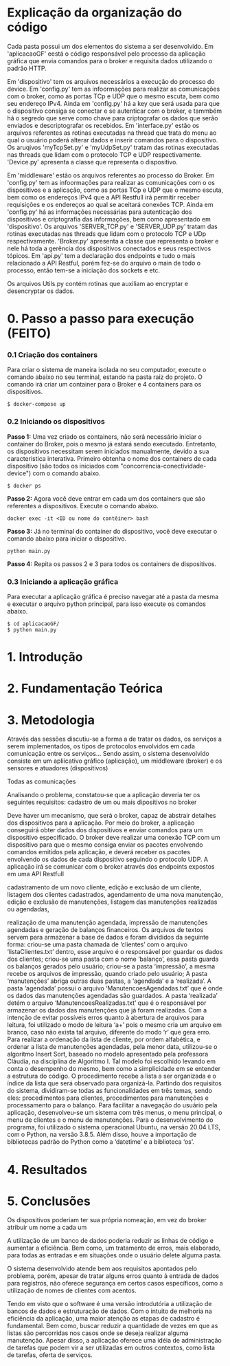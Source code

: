 # Explicação da organização do código
Cada pasta possui um dos elementos do sistema a ser desenvolvido. Em 'aplicacaoGF' eestá o código responsável pelo processo da aplicação gráfica que envia comandos para o broker e requisita dados utilizando o padrão HTTP. 

Em 'dispositivo' tem os arquivos necessários a execução do processo do device. Em 'config.py' tem as infoormações para realizar as comunicações com o broker, como as portas TCp e UDP que o mesmo escuta, bem como seu endereço IPv4. Ainda em 'config.py' há a key que será usada para que o dispositivo consiga se conectar e se autenticar com o broker, e tammbém há o segredo que serve como chave para criptografar os dados que serão enviados e descriptografar os recebidos. Em 'interface.py' estão os arquivos referentes as rotinas executadas na thread que trata do menu ao qual o usuário poderá alterar dados e inserir comandos para o dispositivo. Os aruqivos 'myTcpSet.py' e 'myUdpSet.py' tratam das rotinas executadas nas threads que lidam com o protocolo TCP e UDP respectivamente. 'Device.py' apresenta a classe que representa o dispositivo.

Em 'middleware' estão os arquivos referentes ao processo do Broker. Em 'config.py' tem as infoormações para realizar as comunicações com o os dispositivos e a aplicação, como as portas TCp e UDP que o mesmo escuta, bem como os endereços IPv4 que a API Restfull irá permitir receber requisições e os endereços ao qual se aceitará conexões TCP. Ainda em 'config.py' há as informações necessárias para autenticação dos dispositivos e criptografia das informações, bem como apresentado em 'dispositivo'. Os arquivos 'SERVER_TCP.py' e 'SERVER_UDP.py' tratam das rotinas executadas nas threads que lidam com o protocolo TCP e UDp respectivamente. 'Broker.py' apresenta a classe que representa o broker e nele há toda a gerência dos dispositivos conectados e seus respectivos tópicos. Em 'api.py' tem a declaração dos endpoints e tudo o mais relacionado a API Restful, porém fez-se do arquivo o main de todo o processo, então tem-se a iniciação dos sockets e etc.

Os arquivos Utils.py contém rotinas que auxiliam ao encryptar e desencryptar os dados.


# 0. Passo a passo para execução (FEITO)
### 0.1 Criação dos containers
Para criar o sistema de maneira isolada no seu computador, execute o comando abaixo no seu terminal, estando na pasta raiz do projeto. O comando irá criar um container para o Broker e 4 containers para os dispositivos.   
```
$ docker-compose up
```
### 0.2 Iniciando os dispositivos
**Passo 1:** Uma vez criado os containers, não será necessário iniciar o container do Broker, pois o mesmo já estará sendo executado. Entretanto, os dispositivos necessitam serem iniciados manualmente, devido a sua caracteristica interativa. Primeiro obtenha o nome dos containers de cada dispositivo (são todos os iniciados com "concorrencia-conectividade-device") com o  comando abaixo.
```
$ docker ps
```
**Passo 2:** Agora você deve entrar em cada um dos containers que são referentes a dispositivos. Execute o comando abaixo.
```
docker exec -it <ID ou nome do contêiner> bash
```
**Passo 3:** Já no terminal do container do dispositivo, você deve executar o comando abaixo para iniciar o dispositivo.
```
python main.py
```
**Passo 4:** Repita os passos 2 e 3 para todos os containers de dispositivos. 

### 0.3 Iniciando a aplicação gráfica
Para executar a aplicação gráfica é preciso navegar até a pasta da mesma e executar o arquivo python principal, para isso execute os comandos abaixo. 
```
$ cd aplicacaoGF/ 
$ python main.py
```







# 1. Introdução
# 2. Fundamentação Teórica
# 3. Metodologia
Através das sessões discutiu-se a forma a de tratar os dados, os serviços a serem implementados, os tipos de protocolos envolvidos em cada comunicação entre os serviços...
Sendo assim, o sistema desenvolvido consiste em um apliicativo gráfico (aplicação), um middleware (broker) e os sensores e atuadores (dispositivos)

Todas as comunicações 

Analisando o problema, constatou-se que a aplicação deveria ter os
seguintes requisitos: cadastro de um ou mais dipositivos no broker

Deve haver um mecanismo, que será o broker, capaz de abstrair detalhes dos dispositivos para a aplicação. Por meio do broker, a aplicação conseguirá obter dados dos dispositivos e enviar comandos para um dispositivo especificado. O broker deve realizar uma conexão TCP com um dispositivo para que o mesmo consiga enviar os pacotes envolvendo comandos emitidos pela aplicação, e deverá receber os pacotes envolvendo os dados de cada dispositivo seguindo o protocolo UDP. A aplicação irá se comunicar com o broker através dos endpoints expostos em uma API Restfull






cadastramento de um novo cliente, edição e exclusão de um
cliente, listagem dos clientes cadastrados, agendamento de uma nova manutenção,
edição e exclusão de manutenções, listagem das manutenções realizadas ou agendadas,

realização de uma manutenção agendada, impressão de manutenções agendadas e
geração de balanços financeiros.
Os arquivos de textos servem para armazenar a base de dados e foram divididos
da seguinte forma: criou-se uma pasta chamada de ‘clientes’ com o arquivo
‘listaClientes.txt’ dentro, esse arquivo é o responsável por guardar os dados dos clientes;
criou-se uma pasta com o nome ‘balanço’, essa pasta guarda os balanços gerados pelo
usuário; criou-se a pasta ‘impressão’, a mesma recebe os arquivos de impressão, quando
criado pelo usuário; A pasta ‘manutenções’ abriga outras duas pastas, a ‘agendada’ e a
‘realizada’. A pasta ‘agendada’ possui o arquivo ‘ManutencoesAgendadas.txt’ que é
onde os dados das manutenções agendadas são guardados. A pasta ‘realizada’ detém o
arquivo ‘ManutencoesRealizadas.txt’ que é o responsável por armazenar os dados das
manutenções que já foram realizadas.
Com a intenção de evitar possíveis erros quanto à abertura de arquivos para
leitura, foi utilizado o modo de leitura ‘a+’ pois o mesmo cria um arquivo em branco,
caso não exista tal arquivo, diferente do modo ‘r’ que gera erro.
Para realizar a ordenação da lista de cliente, por ordem alfabética, e ordenar a
lista de manutenções agendadas, pela menor data, utilizou-se o algoritmo Insert Sort,
baseado no modelo apresentado pela professora Cláudia, na disciplina de Algoritmo I.
Tal modelo foi escolhido levando em conta o desempenho do mesmo, bem como a
simplicidade em se entender a estrutura do código. O procedimento recebe a lista a ser
organizada e o índice da lista que será observado para organizá-la.
Partindo dos requisitos do sistema, dividiram-se todas as funcionalidades em três
temas, sendo eles: procedimentos para clientes, procedimentos para manutenções e
processamento para o balanço. Para facilitar a navegação do usuário pela aplicação,
desenvolveu-se um sistema com três menus, o menu principal, o menu de clientes e o
menu de manutenções.
Para o desenvolvimento do programa, foi utilizado o sistema operacional
Ubuntu, na versão 20.04 LTS, com o Python, na versão 3.8.5. Além disso, houve a
importação de bibliotecas padrão do Python como a ‘datetime’ e a biblioteca ‘os’.
# 4. Resultados
# 5. Conclusões
Os dispositivos poderiam ter sua própria nomeação, em vez do broker atribuir um nome a cada um

A utilização de um banco de dados poderia reduzir as linhas de código e aumentar a eficiência. Bem como, um tratamento de erros, mais elaborado, para todas as entradas e
em situações onde o usuário delete alguma pasta.


O sistema desenvolvido atende bem aos requisitos apontados pelo problema, porém, apesar de tratar alguns erros quanto à entrada de dados para registros, não
oferece segurança em certos casos específicos, como a utilização de nomes de clientes
com acentos.




Tendo em visto que o software é uma versão introdutória a utilização de bancos
de dados e estruturação de dados. Com o intuito de melhoria na eficiência da aplicação,
uma maior atenção as etapas de cadastro é fundamental. Bem como, buscar reduzir a
quantidade de vezes em que as listas são percorridas nos casos onde se deseja realizar
alguma manutenção. Apesar disso, a aplicação oferece uma idéia de administração de
tarefas que podem vir a ser utilizadas em outros contextos, como lista de tarefas, oferta
de serviços.